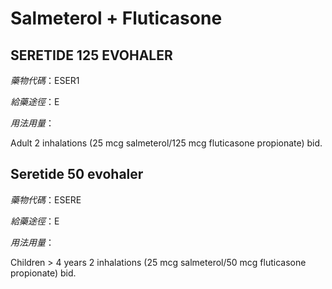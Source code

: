 # Salmeterol + Fluticasone

## SERETIDE 125 EVOHALER

*藥物代碼*：ESER1

*給藥途徑*：E

*用法用量*：

Adult 2 inhalations (25 mcg salmeterol/125 mcg fluticasone propionate) bid.

## Seretide 50 evohaler

*藥物代碼*：ESERE

*給藥途徑*：E

*用法用量*：

Children > 4 years 2 inhalations (25 mcg salmeterol/50 mcg fluticasone propionate) bid.


